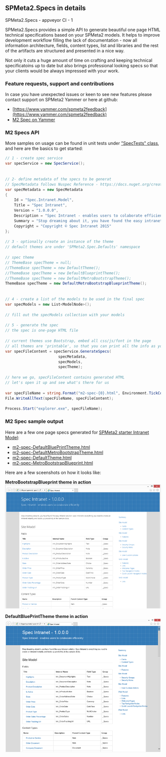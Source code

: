 ﻿---
LeftNavigationNode: true
TopNavigationNode: true
Subfolders: 
    - getting-started
Title: 'M2 Spec Home'
Tile: true
TileTitle: 'M2 Spec'
TileOrder: 60
TileLink: true
TileLinkOrder: 10
TileDescription: 'Technical documentation made easy - build beautiful one-page specifications for SPMeta2 models.'
---

## SPMeta2.Specs in details

SPMeta2.Specs - appveyor CI - 1

SPMeta2.Specs provides a simple API to generate beautiful one page HTML technical specifications based on your SPMeta2 models. It helps to improve development workflow filling the lack of documentation - now all information architecture, fields, content types, list and libraries and the rest of the artifacts are structured and presented in a nice way.

Not only it cuts a huge amount of time on crafting and keeping technical specificatoins up to date but also brings professional looking specs so that your clients would be always impressed with your work.

### Feature requests, support and contributions

In case you have unexpected issues or keen to see new features please contact support on SPMeta2 Yammer or here at github:

* [https://www.yammer.com/spmeta2feedback](https://www.yammer.com/spmeta2feedback)
* [M2 Spec on Yammer](https://www.yammer.com/spmeta2feedback/#/threads/inGroup?feedId=6858117)

### M2 Specs API

More samples on usage can be found in unit tests under ["SpecTests" class](https://github.com/SubPointSolutions/spmeta2-spec/blob/dev/SPMeta2.Spec/SPMeta2.Spec.Tests/Tests/SpecTests.cs), and here are the basics to get started:

```cs
// 1 - create spec service
var specService = new SpecService();


// 2- define metadata of the specs to be generat
// SpecMetadata follows Nuspec Reference - https://docs.nuget.org/create/nuspec-reference
var specMetadata = new SpecMetadata
{
    Id = "Spec.Intranet.Model",
    Title = "Spec Intranet",
    Version = "1.0.0.0",
    Description = "Spec Intranet - enables users to colaborate efficiently",
    Summary = "Stop dreaming about it, you have found the easy intranet solution. Spec Intranet is everything you need to create an intranet instantly and boots up provictivity in few sample clicks.",
    Copyright = "Copyright © Spec Intranet 2015"
};

// 3 - optionally create an instance of the theme
// default themes are under 'SPMeta2.Spec.Defaults' namespace

// spec theme
// ThemeBase specTheme = null;
//ThemeBase specTheme = new DefaultTheme();
//ThemeBase specTheme = new DefaultBlueprintTheme();
//ThemeBase specTheme = new DefaultMetroBootstrapTheme();
ThemeBase specTheme = new DefaultMetroBootstrapBlueprintTheme();


// 4 - create a list of the models to be used in the final spec
var specModels = new List<ModelNode>();

// fill out the specModels collection with your models

// 5 - generate the spec
// the spec is one-page HTML file

// current themes use Bootstrap, embed all css/js/font in the page
// all themes are 'printable', so that you can print all the info as you need
var specFileContent = specService.GenerateSpecs(
                        specMetadata,
                        specModels,
                        specTheme);

// here we go, specFileContent contains generated HTML
// let's open it up and see what's there for us                       

var specFileName = string.Format("m2-spec-{0}.html", Environment.TickCount);
File.WriteAllText(specFileName, specFileContent);

Process.Start("explorer.exe", specFileName);
```
### M2 Spec sample output

Here are a few one page specs generated for [SPMeta2 starter Intranet Model](/SPMeta2-VS):

* [m2-spec-DefaultBluePrintTheme.html](https://github.com/SubPointSolutions/spmeta2-spec/tree/dev/SPMeta2.Spec/SPMeta2.Spec.Tests/SampleOutput)
* [m2-spec-DefaultMetroBootstrapTheme.html](https://github.com/SubPointSolutions/spmeta2-spec/tree/dev/SPMeta2.Spec/SPMeta2.Spec.Tests/SampleOutput)
* [m2-spec-DefaultTheme.html](https://github.com/SubPointSolutions/spmeta2-spec/tree/dev/SPMeta2.Spec/SPMeta2.Spec.Tests/SampleOutput)
* [m2-spec-MetroBootstrapBlueprint.html](https://github.com/SubPointSolutions/spmeta2-spec/tree/dev/SPMeta2.Spec/SPMeta2.Spec.Tests/SampleOutput)

Here are a few sceenshots on how it looks like:

**MetroBootstrapBlueprint theme in action**
<img src="_img/m2-spec-MetroBootstrapBlueprint.png">

**DefaultBluePrintTheme theme in action**
<img src="_img/m2-spec-DefaultBluePrintTheme.png">